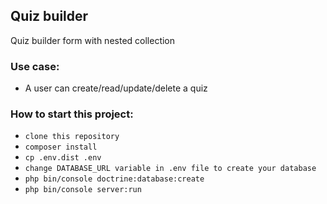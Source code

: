 Quiz builder
-------------------

Quiz builder form with nested collection

### Use case: ###
   * A user can create/read/update/delete a quiz
   
### How to start this project: ###
* `clone this repository`
* `composer install`
* `cp .env.dist .env`
* `change DATABASE_URL variable in .env file to create your database`
* `php bin/console doctrine:database:create`
* `php bin/console server:run`

